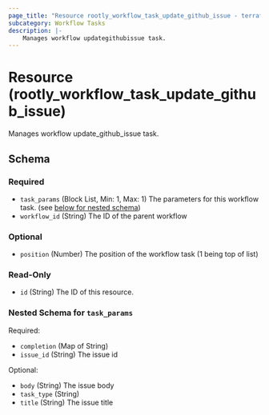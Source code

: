 ```yaml
---
page_title: "Resource rootly_workflow_task_update_github_issue - terraform-provider-rootly"
subcategory: Workflow Tasks
description: |-
    Manages workflow updategithubissue task.
---
```


# Resource (rootly_workflow_task_update_github_issue)

Manages workflow update_github_issue task.

<!-- schema generated by tfplugindocs -->
## Schema

### Required

- `task_params` (Block List, Min: 1, Max: 1) The parameters for this workflow task. (see [below for nested schema](#nestedblock--task_params))
- `workflow_id` (String) The ID of the parent workflow

### Optional

- `position` (Number) The position of the workflow task (1 being top of list)

### Read-Only

- `id` (String) The ID of this resource.

<a id="nestedblock--task_params"></a>
### Nested Schema for `task_params`

Required:

- `completion` (Map of String)
- `issue_id` (String) The issue id

Optional:

- `body` (String) The issue body
- `task_type` (String)
- `title` (String) The issue title
